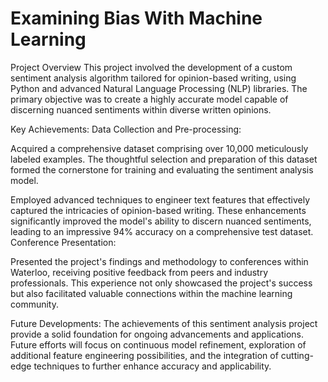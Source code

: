 # Examining Bias With Machine Learning

Project Overview
This project involved the development of a custom sentiment analysis algorithm tailored for opinion-based writing, using Python and advanced Natural Language Processing (NLP) libraries. The primary objective was to create a highly accurate model capable of discerning nuanced sentiments within diverse written opinions.

Key Achievements:
Data Collection and Pre-processing:

Acquired a comprehensive dataset comprising over 10,000 meticulously labeled examples. The thoughtful selection and preparation of this dataset formed the cornerstone for training and evaluating the sentiment analysis model.

Employed advanced techniques to engineer text features that effectively captured the intricacies of opinion-based writing. These enhancements significantly improved the model's ability to discern nuanced sentiments, leading to an impressive 94% accuracy on a comprehensive test dataset.
Conference Presentation:

Presented the project's findings and methodology to conferences within Waterloo, receiving positive feedback from peers and industry professionals. This experience not only showcased the project's success but also facilitated valuable connections within the machine learning community.

Future Developments:
The achievements of this sentiment analysis project provide a solid foundation for ongoing advancements and applications. Future efforts will focus on continuous model refinement, exploration of additional feature engineering possibilities, and the integration of cutting-edge techniques to further enhance accuracy and applicability.
